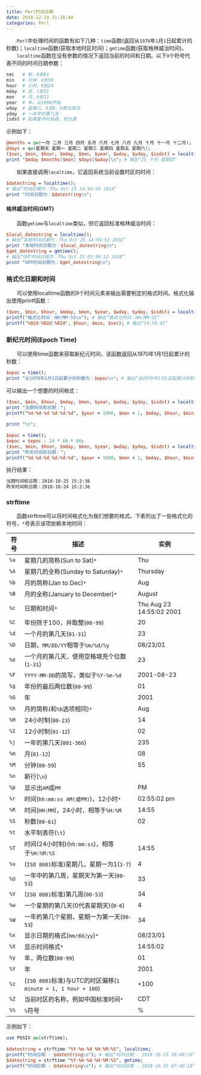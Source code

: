 ```yaml
---
title: Perl时间日期
date: 2018-12-19 11:28:44
categories: Perl
---
```

&emsp;&emsp;`Perl`中处理时间的函数有如下几种：`time`函数(返回从`1970`年`1`月`1`日起累计的秒数)；`localtime`函数(获取本地时区时间)；`gmtime`函数(获取格林威治时间)。
&emsp;&emsp;`localtime`函数在没有参数的情况下返回当前的时间和日期。以下`9`个符号代表不同的时间日期参数：

``` perl
sec   # 秒，0到61
min   # 分钟，0到59
hour  # 小时，0到24
mday  # 天，1到31
mon   # 月，0到11
year  # 年，从1900开始
wday  # 星期几，0至6，0表示周日
yday  # 一年中的第几天
isdst # 如果夏令时有效，则为真
```

示例如下：

``` perl
@months = qw(一月 二月 三月 四月 五月 六月 七月 八月 九月 十月 十一月 十二月);
@days = qw(星期天 星期一 星期二 星期三 星期四 星期五 星期六);
($sec, $min, $hour, $mday, $mon, $year, $wday, $yday, $isdst) = localtime();
print "$mday $months[$mon] $days[$wday]\n"; # 输出“25 十月 星期四”
```

&emsp;&emsp;如果直接调用`localtime`，它返回系统当前设置时区的时间：

``` perl
$datestring = localtime();
# 输出“时间日期为：Thu Oct 25 14:54:59 2018”
print "时间日期为：$datestring\n";
```

#### 格林威治时间(GMT)

&emsp;&emsp;函数`gmtime`与`localtime`类似，但它返回标准格林威治时间：

``` perl
$local_datestring = localtime();
# 输出“本地时间日期为：Thu Oct 25 14:56:52 2018”
print "本地时间日期为：$local_datestring\n";
$gmt_datestring = gmtime();
# 输出“GMT时间日期为：Thu Oct 25 05:56:52 2018”
print "GMT时间日期为：$gmt_datestring\n";
```

### 格式化日期和时间

&emsp;&emsp;可以使用localtime函数的9个时间元素来输出需要制定的格式时间。格式化输出使用printf函数：

``` perl
($sec, $min, $hour, $mday, $mon, $year, $wday, $yday, $isdst) = localtime();
printf("格式化时间：HH:MM:SS\n"); # 输出“格式化时间：HH:MM:SS”
printf("%02d:%02d:%02d", $hour, $min, $sec); # 输出“14:58:43”
```

### 新纪元时间(Epoch Time)

&emsp;&emsp;可以使用time函数来获取新纪元时间，该函数返回从1970年1月1日起累计的秒数：

``` perl
$epoc = time();
print "从1970年1月1日起累计的秒数为：$epoc\n"; # 输出“从1970年1月1日起累计的秒数为：1540447256”
```

可以输出一个想要的时间格式：

``` perl
($sec, $min, $hour, $mday, $mon, $year, $wday, $yday, $isdst) = localtime();
print "当期时间和日期：";
printf("%d-%d-%d %d:%d:%d", $year + 1900, $mon + 1, $mday, $hour, $min, $sec);
​
print "\n";
​
$epoc = time();
$epoc = $epoc - 24 * 60 * 60;
($sec, $min, $hour, $mday, $mon, $year, $wday, $yday, $isdst) = localtime($epoc);
print "昨天时间和日期：";
printf("%d-%d-%d %d:%d:%d", $year + 1900, $mon + 1, $mday, $hour, $min, $sec);
```

执行结果：

``` bash
当期时间和日期：2018-10-25 15:2:36
昨天时间和日期：2018-10-24 15:2:36
```

### strftime

&emsp;&emsp;函数strftime可以将时间格式化为我们想要的格式。下表列出了一些格式化的符号，`*`号表示该项依赖本地时间：

符号 | 描述 | 实例
----|------|----
`%a` | 星期几的简称(Sun to Sat)`*`                            | Thu
`%A` | 星期几的全称(Sunday to Saturday)`*`                    | Thursday
`%b` | 月的简称(Jan to Dec)`*`                                | Aug
`%B` | 月的全称(January to December)`*`                       | August
`%c` | 日期和时间`*`                                          | Thu Aug 23 14:55:02 2001
`%C` | 年份除于100，并取整(`00-99`)                            | 20
`%d` | 一个月的第几天(`01-31`)                                 | 23
`%D` | 日期，`MM/DD/YY`相等于`%m/%d/%y`                        | 08/23/01
`%e` | 一个月的第几天，使用空格填充个位数(`1-31`)                | 23
`%F` | `YYYY-MM-DD`的简写，类似于`%Y-%m-%d`                    | 2001-08-23
`%g` | 年份的最后两位数(`00-99`)                               | 01
`%G` | 年                                                     | 2001
`%h` | 月的简称(和`%b`选项相同)`*`                             | Aug
`%H` | 24小时制(`00-23`)                                      | 14
`%I` | 12小时制(`01-12`)                                      | 02
`%j` | 一年的第几天(`001-366`)                                | 235
`%m` | 月(`01-12`)                                           | 08
`%M` | 分钟(`00-59`)                                         | 55
`%n` | 新行(`\n`)                                            |
`%p` | 显示出`AM`或`PM`                                      | PM
`%r` | 时间(`hh:mm:ss AM(或PM)`)，12小时`*`                   | 02:55:02 pm
`%R` | 时间(`HH:MM`)，24小时，相等于`%H:%M`                   | 14:55
`%S` | 秒数(`00-61`)                                         | 02
`%t` | 水平制表符(`\t`)                                       |
`%T` | 时间(24小时制)(`hh:mm:ss`)，相等于`%H:%M:%S`            | 14:55
`%u` | (`ISO 8601`标准)星期几，星期一为1(`1-7`)                | 4
`%U` | 一年中的第几周，星期天为第一天(`00-53`)                  | 33
`%V` | (`ISO 8601`标准)第几周(`00-53`)                              | 34
`%w` | 一个星期的第几天(0代表星期天)(`0-6`)                     | 4
`%W` | 一年的第几个星期，星期一为第一天(`00-53`)                | 34
`%x` | 显示日期的格式(`mm/dd/yy`)`*`                           | 08/23/01
`%X` | 显示时间格式`*`                                         | 14:55:02
`%y` | 年，两位数(`00-99`)                                     | 01
`%Y` | 年                                                     | 2001
`%z` | (`ISO 8601`标准)与UTC的时区偏移(`1 minute = 1, 1 hour = 100`) | +100
`%Z` | 当前时区的名称，例如中国标准时间`*`                       | CDT
`%%` | `%`符号                                                 | %

示例如下：

``` perl
use POSIX qw(strftime);
​
$datestring = strftime "%Y-%m-%d %H:%M:%S", localtime;
printf("时间日期 - $datestring\n"); # 输出“时间日期 - 2018-10-25 16:49:18”
$datestring = strftime "%Y-%m-%d %H:%M:%S", gmtime;
printf("时间日期 - $datestring\n"); # 输出“时间日期 - 2018-10-25 07:49:18”
```